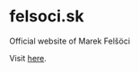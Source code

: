 # felsoci.sk

Official website of Marek Felšöci

Visit <a href="https://felsoci.sk" target="_blank">here</a>.
